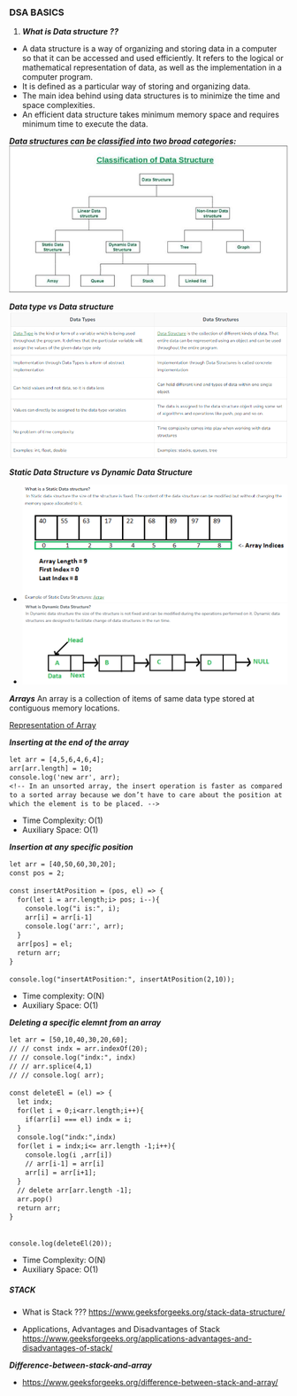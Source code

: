 ### DSA BASICS

1. ***What is Data structure ??***
* A data structure is a way of organizing and storing data in a computer so that it can be accessed and used efficiently. It refers to the logical or mathematical representation of data, as well as the implementation in a computer program.
* It is defined as a particular way of storing and organizing data.
* The main idea behind using data structures is to minimize the time and space complexities. 
*   An efficient data structure takes minimum memory space and requires minimum time to execute the data.

***Data structures can be classified into two broad categories:***
![Alt text](image.png)

***Data type vs Data structure***
![Alt text](image-1.png)

***Static Data Structure vs Dynamic Data Structure***
- ![Alt text](image-2.png)
- ![Alt text](image-3.png)

***Arrays***
An array is a collection of items of same data type stored at contiguous memory locations. 

[Representation of Array](https://www.geeksforgeeks.org/array-representation-in-data-structures/?ref=roadmap) 

***Inserting at the end of the array***
```
let arr = [4,5,6,4,6,4];
arr[arr.length] = 10;
console.log('new arr', arr);
<!-- In an unsorted array, the insert operation is faster as compared to a sorted array because we don’t have to care about the position at which the element is to be placed. -->
```
- Time Complexity: O(1) 
- Auxiliary Space: O(1)

***Insertion at any specific position***
```
let arr = [40,50,60,30,20];
const pos = 2;

const insertAtPosition = (pos, el) => {
  for(let i = arr.length;i> pos; i--){
    console.log("i is:", i);
    arr[i] = arr[i-1]
    console.log('arr:', arr);
  }
  arr[pos] = el;
  return arr;
}

console.log("insertAtPosition:", insertAtPosition(2,10));
```
- Time complexity: O(N)
- Auxiliary Space: O(1)

***Deleting a specific elemnt from  an array***
```
let arr = [50,10,40,30,20,60];
// // const indx = arr.indexOf(20);
// // console.log("indx:", indx)
// // arr.splice(4,1)
// // console.log( arr);
  
const deleteEl = (el) => { 
  let indx;
  for(let i = 0;i<arr.length;i++){
    if(arr[i] === el) indx = i;
  }
  console.log("indx:",indx)
  for(let i = indx;i<= arr.length -1;i++){
    console.log(i ,arr[i])
    // arr[i-1] = arr[i]
    arr[i] = arr[i+1];
  }
  // delete arr[arr.length -1];
  arr.pop()
  return arr;
}


console.log(deleteEl(20));
```
- Time Complexity: O(N) 
- Auxiliary Space: O(1)

##### STACK
- What is Stack ???
https://www.geeksforgeeks.org/stack-data-structure/

- Applications, Advantages and Disadvantages of Stack
https://www.geeksforgeeks.org/applications-advantages-and-disadvantages-of-stack/

***Difference-between-stack-and-array***
- https://www.geeksforgeeks.org/difference-between-stack-and-array/